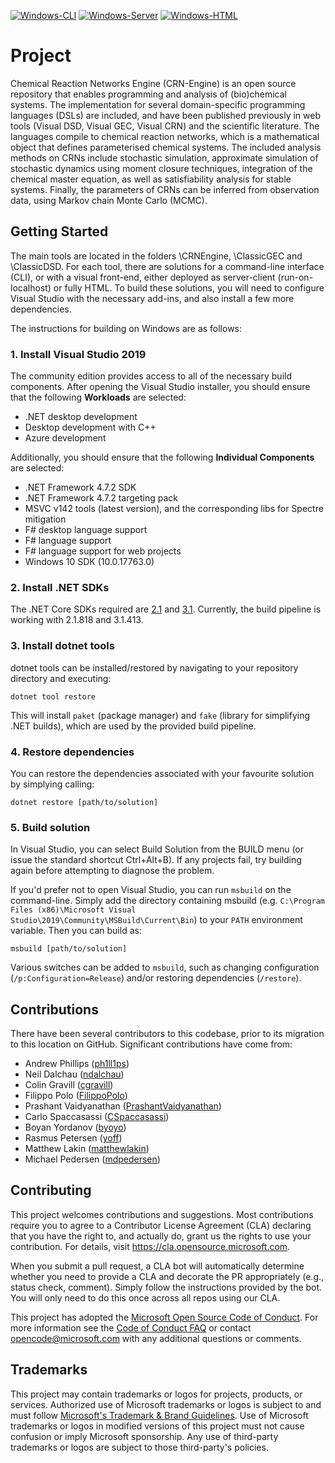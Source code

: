 [![Windows-CLI](https://github.com/microsoft/CRN/actions/workflows/build-cli.yml/badge.svg)](https://github.com/microsoft/CRN/actions/workflows/build-cli.yml)
[![Windows-Server](https://github.com/microsoft/CRN/actions/workflows/build-localhost.yml/badge.svg)](https://github.com/microsoft/CRN/actions/workflows/build-localhost.yml)
[![Windows-HTML](https://github.com/microsoft/CRN/actions/workflows/build-html.yml/badge.svg)](https://github.com/microsoft/CRN/actions/workflows/build-html.yml)

# Project

Chemical Reaction Networks Engine (CRN-Engine) is an open source repository that enables programming and analysis of (bio)chemical systems. The implementation for several domain-specific programming languages (DSLs) are included, and have been published previously in web tools (Visual DSD, Visual GEC, Visual CRN) and the scientific literature. The languages compile to chemical reaction networks, which is a mathematical object that defines parameterised chemical systems. The included analysis methods on CRNs include stochastic simulation, approximate simulation of stochastic dynamics using moment closure techniques, integration of the chemical master equation, as well as satisfiability analysis for stable systems. Finally, the parameters of CRNs can be inferred from observation data, using Markov chain Monte Carlo (MCMC).

## Getting Started

The main tools are located in the folders \CRNEngine, \ClassicGEC and \ClassicDSD. For each tool, there are solutions for a command-line interface (CLI), or with a visual front-end, either deployed as server-client (run-on-localhost) or fully HTML. To build these solutions, you will need to configure Visual Studio with the necessary add-ins, and also install a few more dependencies.

The instructions for building on Windows are as follows:

### 1. Install Visual Studio 2019

The community edition provides access to all of the necessary build components. After opening the Visual Studio installer, you should ensure that the following **Workloads** are selected:
- .NET desktop development
- Desktop development with C++
- Azure development

Additionally, you should ensure that the following **Individual Components** are selected:
- .NET Framework 4.7.2 SDK
- .NET Framework 4.7.2 targeting pack
- MSVC v142 tools (latest version), and the corresponding libs for Spectre mitigation 
- F# desktop language support
- F# language support
- F# language support for web projects
- Windows 10 SDK (10.0.17763.0)

### 2. Install .NET SDKs

The .NET Core SDKs required are [2.1](https://dotnet.microsoft.com/download/dotnet/2.1) and [3.1](https://dotnet.microsoft.com/download/dotnet/3.1). Currently, the build pipeline is working with 2.1.818 and 3.1.413.

### 3. Install dotnet tools

dotnet tools can be installed/restored by navigating to your repository directory and executing:

`dotnet tool restore`

This will install `paket` (package manager) and `fake` (library for simplifying .NET builds), which are used by the provided build pipeline.

### 4. Restore dependencies

You can restore the dependencies associated with your favourite solution by simplying calling:

`dotnet restore [path/to/solution]`

### 5. Build solution

In Visual Studio, you can select Build Solution from the BUILD menu (or issue the standard shortcut Ctrl+Alt+B). If any projects fail, try building again before attempting to diagnose the problem.

If you'd prefer not to open Visual Studio, you can run `msbuild` on the command-line. Simply add the directory containing msbuild (e.g. `C:\Program Files (x86)\Microsoft Visual Studio\2019\Community\MSBuild\Current\Bin`) to your `PATH` environment variable. Then you can build as:

`msbuild [path/to/solution]`

Various switches can be added to `msbuild`, such as changing configuration (`/p:Configuration=Release`) and/or restoring dependencies (`/restore`).

## Contributions

There have been several contributors to this codebase, prior to its migration to this location on GitHub. Significant contributions have come from:
- Andrew Phillips ([ph1ll1ps](https://github.com/ph1ll1ps))
- Neil Dalchau ([ndalchau](https://github.com/ndalchau))
- Colin Gravill ([cgravill](https://github.com/cgravill))
- Filippo Polo ([FilippoPolo](https://github.com/FilippoPolo))
- Prashant Vaidyanathan ([PrashantVaidyanathan](https://github.com/PrashantVaidyanathan))
- Carlo Spaccasassi ([CSpaccasassi](https://github.com/CSpaccasassi))
- Boyan Yordanov ([byoyo](https://github.com/byoyo))
- Rasmus Petersen ([yoff](https://github.com/yoff))
- Matthew Lakin ([matthewlakin](https://github.com/matthewlakin))
- Michael Pedersen ([mdpedersen](https://github.com/mdpedersen))


## Contributing

This project welcomes contributions and suggestions.  Most contributions require you to agree to a
Contributor License Agreement (CLA) declaring that you have the right to, and actually do, grant us
the rights to use your contribution. For details, visit https://cla.opensource.microsoft.com.

When you submit a pull request, a CLA bot will automatically determine whether you need to provide
a CLA and decorate the PR appropriately (e.g., status check, comment). Simply follow the instructions
provided by the bot. You will only need to do this once across all repos using our CLA.

This project has adopted the [Microsoft Open Source Code of Conduct](https://opensource.microsoft.com/codeofconduct/).
For more information see the [Code of Conduct FAQ](https://opensource.microsoft.com/codeofconduct/faq/) or
contact [opencode@microsoft.com](mailto:opencode@microsoft.com) with any additional questions or comments.

## Trademarks

This project may contain trademarks or logos for projects, products, or services. Authorized use of Microsoft 
trademarks or logos is subject to and must follow 
[Microsoft's Trademark & Brand Guidelines](https://www.microsoft.com/en-us/legal/intellectualproperty/trademarks/usage/general).
Use of Microsoft trademarks or logos in modified versions of this project must not cause confusion or imply Microsoft sponsorship.
Any use of third-party trademarks or logos are subject to those third-party's policies.
